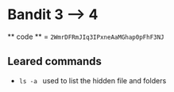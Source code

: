 # Bandit 3 --> 4

** code ** = `2WmrDFRmJIq3IPxneAaMGhap0pFhF3NJ`

## Leared commands

- `ls -a ` used to list the hidden file and folders
